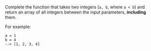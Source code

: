 
Complete the function that takes two integers (`a, b`, where `a < b`) and return an array of all integers between the input parameters, **including** them.

For example:
```
a = 1
b = 4
--> [1, 2, 3, 4]
```
